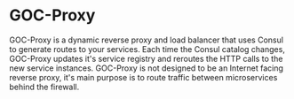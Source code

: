 # GOC-Proxy

GOC-Proxy is a dynamic reverse proxy and load balancer that uses Consul to generate routes to your services. 
Each time the Consul catalog changes, GOC-Proxy updates it's service registry and reroutes the HTTP calls to the new service instances. 
GOC-Proxy is not designed to be an Internet facing reverse proxy, it's main purpose is to route traffic between microservices behind the firewall.
